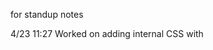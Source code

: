 for standup notes

4/23 11:27
Worked on adding internal CSS with <style> and added a comment

4/23 11:58
Added color

4/23 12:55
Added variable with fallback

4/23 12:58
finished adding background colors

4/23 1:19
finished adding units

4/23 1:44
finished box model

4/23 1:45
finished text

4/23 1:55
finished display

4/23 2:09 
finished sizing

4/23 2:11 
finished position

4/23 2:21
finished pseudo-class

4/23 2:50
layouts done

4/23 3:19
responsiveness done